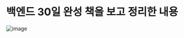 # 백엔드 30일 완성 책을 보고 정리한 내용
![image](https://github.com/hee9841/TIL/assets/70899677/3f2cb4e4-fa2b-424c-b561-fe22725f0e9b)
